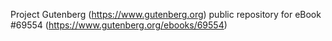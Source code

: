 Project Gutenberg (https://www.gutenberg.org) public repository for
eBook #69554 (https://www.gutenberg.org/ebooks/69554)
